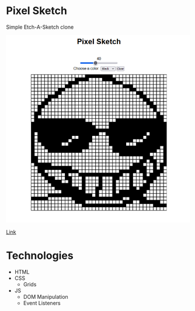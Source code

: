 # Pixel Sketch
Simple Etch-A-Sketch clone

![Screenshot](screenshot.png)

[Link](https://drrckchng.github.io/Pixel-Sketch/)

# Technologies
* HTML
* CSS
    * Grids
* JS
    * DOM Manipulation
    * Event Listeners
